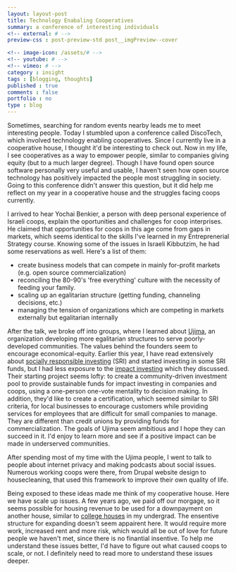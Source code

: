 ```yaml
---
layout: layout-post
title: Technology Enabaling Cooperatives
summary: a conference of interesting individuals
<!-- external: # -->
preview-css : post-preview-std post__imgPreview--cover

<!-- image-icon: /assets/# -->
<!-- youtube: # -->
<!-- vimeo: # -->
category : insight
tags : [blogging, thoughts]
published : true
comments : false
portfolio : no
type : blog
---
```


Sometimes, searching for random events nearby leads me to meet interesting people. Today I stumbled upon a conference called DiscoTech, which involved technology enabling cooperatives.  Since I currently live in a cooperative house, I thought it'd be interesting to check out. Now in my life, I see cooperatives as a way to empower people, similar to companies giving equity (but to a much larger degree). Though I have found open source software personally very useful and usable, I haven't seen how open source technology has positively impacted the people most struggling in society. Going to this conference didn't answer this question, but it did help me reflect on my year in a cooperative house and the struggles facing coops currently. 

I arrived to hear Yochai Benkier, a person with deep personal experience of Israeli coops, explain the oportunities and challenges for coop interprises. He claimed that opportunities for coops in this age come from gaps in markets, which seems identical to the skills I've learned in my Entreprenerial Strategy course. Knowing some of the issues in Israeli Kibbutzim, he had some reservations as well. Here's a list of them:

* create business models that can compete in mainly for-profit markets (e.g. open source commercialization)
* reconciling the 80-90's 'free everything' culture with the necessity of feeding your family.
* scaling up an egalitarian structure (getting funding, channeling decisions, etc.)
* managing the tension of organizations which are competing in markets externally but egalitarian internally

After the talk, we broke off into groups, where I learned about [Ujima](http://oldoakdojo.com/event/boston-ujima-project-working-group-3/), an organization developing more egalitarian structures to serve poorly-developed communities. The values behind the founders seem to encourage economical-equity. Earlier this year, I have read extensively about [socially responsible investing](https://en.wikipedia.org/wiki/Socially_responsible_investing) (SRI) and started investing in some SRI funds, but I had less exposure to the [impact investing](https://en.wikipedia.org/wiki/Impact_investing) which they discussed. Their starting project seems lofty: to create a community-driven investment pool to provide sustainable funds for impact investing in companies and coops, using a one-person one-vote mentality to decision making. In addition, they'd like to create a certification, which seemed similar to SRI criteria, for local businesses to encourage customers while providing services for employees that are difficult for small companies to manage. They are different than credit unions by providing funds for commercialization. The goals of Ujima seem ambitious and I hope they can succeed in it. I'd enjoy to learn more and see if a positive impact can be made in underserved communities. 

After spending most of my time with the Ujima people, I went to talk to people about internet privacy and making podcasts about social issues. Numerous working coops were there, from Drupal website design to housecleaning, that used this framework to improve their own quality of life.

Being exposed to these ideas made me think of my cooperative house. Here we have scale up issues. A few years ago, we paid off our morgage, so it seems possible for housing revenue to be used for a downpayment on another house, similar to [college houses](http://collegehouses.org/) in my undergrad. The ensentive structure for expanding doesn't seem appairent here. It would require more work, increased rent and more risk, which would all be out of love for future people we haven't met, since there is no finantial insentive. To help me understand these issues better, I'd have to figure out what caused coops to scale, or not. I definitely need to read more to understand these issues deeper.
